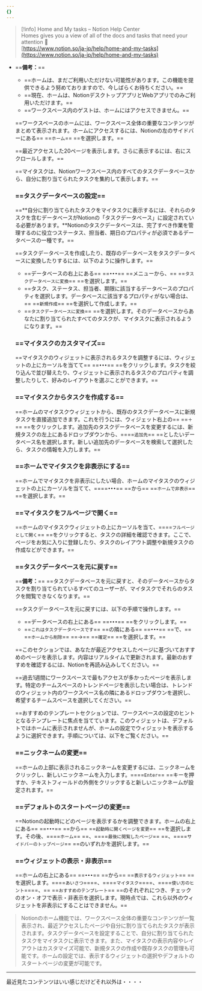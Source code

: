 ```yaml
---
{}
---
```

> [!info] Home and My tasks – Notion Help Center  
> Homes gives you a view of all of the docs and tasks that need your attention 🏡  
> [https://www.notion.so/ja-jp/help/home-and-my-tasks](https://www.notion.so/ja-jp/help/home-and-my-tasks)  

- ==**備考：**==
    
    - ==ホームは、まだご利用いただけない可能性があります。この機能を提供できるよう努めておりますので、今しばらくお待ちください。==
    - ==現在、ホームは、NotionデスクトップアプリとWebアプリでのみご利用いただけます。==
    - ==ワークスペース内のゲストは、ホームにはアクセスできません。==
    
    ==ワークスペースのホームには、ワークスペース全体の重要なコンテンツがまとめて表示されます。ホームにアクセスするには、Notionの左のサイドバーにある== ==`ホーム`== ==を選択します。==
    
    ==最近アクセスした20ページを表示します。さらに表示するには、右にスクロールします。==
    
    ==マイタスクは、Notionワークスペース内のすべてのタスクデータベースから、自分に割り当てられたタスクを集約して表示します。==
    
    ### ==タスクデータベースの設定==
    
    ==**自分に割り当てられたタスクをマイタスクに表示するには、それらのタスクを含むデータベースがNotionの「タスクデータベース」に設定されている必要があります。**Notionのタスクデータベースは、完了すべき作業を管理するのに役立つステータス、担当者、期日のプロパティが必須であるデータベースの一種です。==
    
    ==タスクデータベースを作成したり、既存のデータベースをタスクデータベースに変換したりするには、以下のように操作します。==
    
    - ==データベースの右上にある== ==`•••`== ==メニューから、== ==`タスクデータベースに変換`== ==を選択します。==
    - ==タスク、ステータス、担当者、期限に該当するデータベースのプロパティを選択します。データベースに該当するプロパティがない場合は、== ==`新規作成`== ==を選択して作成します。==
    - ==`タスクデータベースに変換`== ==を選択します。そのデータベースからあなたに割り当てられたすべてのタスクが、マイタスクに表示されるようになります。==
    
    ### ==マイタスクのカスタマイズ==
    
    ==マイタスクのウィジェットに表示されるタスクを調整するには、ウィジェットの上にカーソルを当てて== ==`•••`== ==をクリックします。タスクを絞り込んで並び替えたり、ウィジェットに表示されるタスクのプロパティを調整したりして、好みのレイアウトを選ぶことができます。==
    
    ### ==マイタスクからタスクを作成する==
    
    ==ホームのマイタスクウィジェットから、既存のタスクデータベースに新規タスクを直接追加できます。これを行うには、ウィジェット右上の== ==`＋`== ==をクリックします。追加先のタスクデータベースを変更するには、新規タスクの左上にあるドロップダウンから、====`追加先`== ==としたいデータベース名を選択します。新しい追加先のデータベースを検索して選択したら、タスクの情報を入力します。==
    
    ### ==ホームでマイタスクを非表示にする==
    
    ==ホームでマイタスクを非表示にしたい場合、ホームのマイタスクのウィジェットの上にカーソルを当てて、====`•••`== ==から== ==`ホームで非表示`== ==を選択します。==
    
    ### ==マイタスクをフルページで開く==
    
    ==ホームのマイタスクウィジェットの上にカーソルを当て、====`フルページとして開く`== ==をクリックすると、タスクの詳細を確認できます。ここで、ページをお気に入りに登録したり、タスクのレイアウト調整や新規タスクの作成などができます。==
    
    ### ==タスクデータベースを元に戻す==
    
    ==**備考：**== ==タスクデータベースを元に戻すと、そのデータベースからタスクを割り当てられているすべてのユーザーが、マイタスクでそれらのタスクを閲覧できなくなります。==
    
    ==タスクデータベースを元に戻すには、以下の手順で操作します。==
    
    - ==データベースの右上にある== ==`•••`== ==をクリックします。==
    - ==`これはタスクデータベースです`== ==の隣にある== ==`•••`== ==で、== ==`ホームから削除`== ==→== ==`確定`== ==を選択します。==
    
    ==このセクションでは、あなたが最近アクセスしたページに基づいておすすめのページを表示します。内容はリアルタイムで更新されます。最新のおすすめを確認するには、Notionを再読み込みしてください。==
    
    ==過去1週間にワークスペースで最もアクセスが多かったページを表示します。特定のチームスペースのトレンドページを表示したい場合は、トレンドのウィジェット内のワークスペース名の隣にあるドロップダウンを選択し、希望するチームスペースを選択してください。==
    
    ==おすすめのテンプレートセクションでは、ワークスペースの設定のヒントとなるテンプレートに焦点を当てています。このウィジェットは、デフォルトではホームに表示されませんが、ホームの設定でウィジェットを表示するように選択できます。手順については、以下をご覧ください。==
    
    ### ==ニックネームの変更==
    
    ==ホームの上部に表示されるニックネームを変更するには、ニックネームをクリックし、新しいニックネームを入力します。====`Enter`== ==キーを押すか、テキストフィールドの外側をクリックすると新しいニックネームが設定されます。==
    
    ### ==デフォルトのスタートページの変更==
    
    ==Notionの起動時にどのページを表示するかを調整できます。ホームの右上にある== ==`•••`== ==から== ==`起動時に開くページを変更`== ==を選択します。その後、====`ホーム`== ==、====`最後に閲覧したページ`== ==、====`サイドバーのトップページ`== ==のいずれかを選択します。==
    
    ### ==ウィジェットの表示・非表示==
    
    ==ホームの右上にある== ==`•••`== ==から== ==`表示するウィジェット`== ==を選択します。====`あいさつ`====、====`マイタスク`====、====`使い方のヒント`====、== ==`おすすめのテンプレート`== ==のそれぞれにつき、チェックのオン・オフで表示・非表示を選択します。現時点では、これら以外のウィジェットを非表示にすることはできません。==
    

> Notionのホーム機能では、ワークスペース全体の重要なコンテンツが一覧表示され、最近アクセスしたページや自分に割り当てられたタスクが表示されます。タスクデータベースを設定することで、自分に割り当てられたタスクをマイタスクに表示できます。また、マイタスクの表示内容やレイアウトはカスタマイズ可能で、新規タスクの作成や既存タスクの管理も可能です。ホームの設定では、表示するウィジェットの選択やデフォルトのスタートページの変更が可能です。

---

  

最近見たコンテンツはいい感じだけどそれ以外は・・・・
